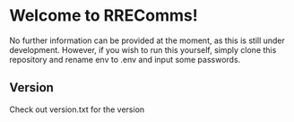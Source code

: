 # Welcome to RREComms!

No further information can be provided at the moment, as this is still under development. However, if you wish to run this yourself, simply clone this repository and rename env to .env and input some passwords.

## Version

Check out version.txt for the version

